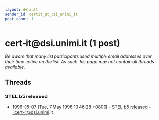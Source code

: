 ```yaml
---
layout: default
sender_id: certit_at_dsi_unimi_it
post_count: 1
---
```


# cert-it<span>@</span>dsi.unimi.it (1 post)

_Be aware that many list participants used multiple email addresses over their time active on the list. As such this page may not contain all threads available._

## Threads

### STEL b5 released
+ 1996-05-07 (Tue, 7 May 1996 10:46:28 +0800) - [STEL b5 released](/archive/1996/05/7d94066b896bfb12a4dc6a8edc092b7d0ee9e513eb744782500a2912a685665a) - _cert-it@dsi.unimi.it_

